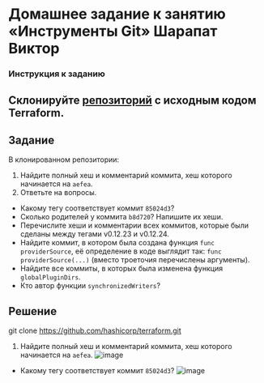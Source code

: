 # Домашнее задание к занятию «Инструменты Git» Шарапат Виктор

### Инструкция к заданию
 Склонируйте [репозиторий](https://github.com/hashicorp/terraform) с исходным кодом Terraform.
------

## Задание

В клонированном репозитории:

1. Найдите полный хеш и комментарий коммита, хеш которого начинается на `aefea`.
2. Ответьте на вопросы.

* Какому тегу соответствует коммит `85024d3`?
* Сколько родителей у коммита `b8d720`? Напишите их хеши.
* Перечислите хеши и комментарии всех коммитов, которые были сделаны между тегами  v0.12.23 и v0.12.24.
* Найдите коммит, в котором была создана функция `func providerSource`, её определение в коде выглядит так: `func providerSource(...)` (вместо троеточия перечислены аргументы).
* Найдите все коммиты, в которых была изменена функция `globalPluginDirs`.
* Кто автор функции `synchronizedWriters`? 


## Решение

git clone https://github.com/hashicorp/terraform.git

1. Найдите полный хеш и комментарий коммита, хеш которого начинается на `aefea`.
![image](https://github.com/sharvik22/02-git-04-tools/assets/136818757/e0888dfe-5e99-4cb6-9bfa-f94e684fee4b)

* Какому тегу соответствует коммит `85024d3`?
![image](https://github.com/sharvik22/02-git-04-tools/assets/136818757/6032315a-bc66-4ce8-a8bb-045f3b577dc7)



